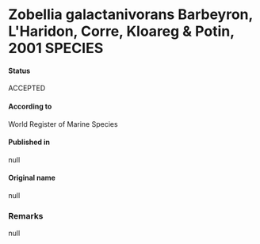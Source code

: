 # Zobellia galactanivorans Barbeyron, L'Haridon, Corre, Kloareg & Potin, 2001 SPECIES

#### Status
ACCEPTED

#### According to
World Register of Marine Species

#### Published in
null

#### Original name
null

### Remarks
null